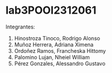 # lab3POOI2312061
Integrantes:
1. Hinostroza Tinoco, Rodrigo Alonso
2. Muñoz Herrera, Adriana Ximena
3. Ordoñez Ramos, Francheska Hittomy 
4. Palomino Lujan, Nheiel William
5. Pérez Gonzales, Alessandro Gustavo

